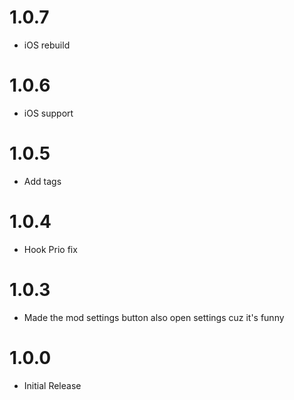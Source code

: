 # 1.0.7
- iOS rebuild

# 1.0.6
- iOS support

# 1.0.5
- Add tags

# 1.0.4
- Hook Prio fix

# 1.0.3
- Made the mod settings button also open settings cuz it's funny

# 1.0.0
- Initial Release
